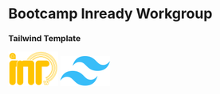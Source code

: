 # Bootcamp Inready Workgroup

### Tailwind Template

![inr](./src/assets/inr.png)
![tailwind](./src/assets/tw.png)
